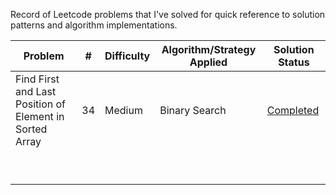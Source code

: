 Record of Leetcode problems that I've solved for quick reference to solution patterns and algorithm implementations.

Problem | # | Difficulty | Algorithm/Strategy Applied | Solution Status
--- | --- | --- | --- | --- |
Find First and Last Position of Element in Sorted Array | 34 | Medium | Binary Search |  [Completed](https://github.com/idkburkes/Study-Of-Algorithms/blob/master/Medium/34FindFirstAndLastPositionOfElementInSortedArray.java) |
|  | |  |   |   |
|  | |  |   |   |
|  | |  |   |   |
|  | |  |   |   |
|  | |  |   |   |
|  | |  |   |   |
|  | |  |   |   |
|  | |  |   |   |
|  | |  |   |   |